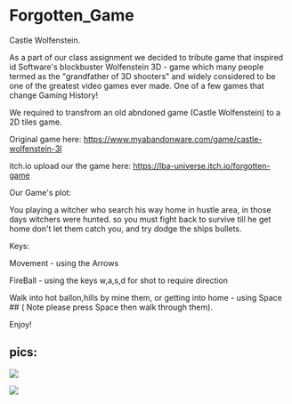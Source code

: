 # Forgotten_Game

Castle Wolfenstein.
 
 As a part of our class assignment we decided to tribute game that inspired id Software's blockbuster Wolfenstein 3D - 
 game which many people termed as the "grandfather of 3D shooters" and widely considered to be one of the greatest video games ever made.
 One of a few games that change Gaming History!
 
 We required to transfrom an old abndoned game (Castle Wolfenstein) to a 2D tiles game.

 Original game here:
 https://www.myabandonware.com/game/castle-wolfenstein-3l
 
 itch.io upload our the game here: https://lba-universe.itch.io/forgotten-game
 
 Our Game's plot:
 
 You playing a witcher who search his way home in hustle area, in those days witchers were hunted.
 so you must fight back to survive till he get home don't let them catch you, and try dodge the ships bullets.

 Keys:

 Movement - using the Arrows

 FireBall  - using the keys w,a,s,d for shot to require direction

 Walk into hot ballon,hills by mine them, or getting into home - using Space ## ( Note please press Space then walk through them).
 
 Enjoy!

 ###
 
 ## pics:
 
 ![](https://github.com/Lba-universe/Forgotten_Game/blob/master/pics/pic2.png)

 ![](https://github.com/Lba-universe/Forgotten_Game/blob/master/pics/game1.png)
 
 

